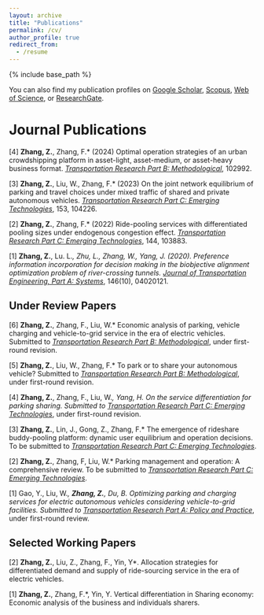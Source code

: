 ```yaml
---
layout: archive
title: "Publications"
permalink: /cv/
author_profile: true
redirect_from:
  - /resume
---
```

{% include base_path %}

You can also find my publication profiles on [Google Scholar](https://scholar.google.com/citations?user=5PQtFDIAAAAJ&hl=zh-CN&oi=ao), [Scopus](https://www-scopus-com.eproxy.lib.hku.hk/authid/detail.uri?authorId=57407113300), [Web of Science](https://www.webofscience.com/wos/author/record/LIC-6662-2024), or [ResearchGate](https://www.researchgate.net/profile/Zhuoye-Zhang).

Journal Publications
======
[4] **Zhang, Z.**, Zhang, F.* (2024) Optimal operation strategies of an urban crowdshipping platform in
asset-light, asset-medium, or asset-heavy business format. *<u>Transportation Research Part B: Methodological</u>*,
102992.

[3] **Zhang, Z.**, Liu, W., Zhang, F.* (2023) On the joint network equilibrium of parking and travel
choices under mixed traffic of shared and private autonomous vehicles. *<u>Transportation Research Part
C: Emerging Technologies</u>*, 153, 104226.

[2] **Zhang, Z.**, Zhang, F.* (2022) Ride-pooling services with differentiated pooling sizes under endogenous
congestion effect. *<u>Transportation Research Part C: Emerging Technologies</u>*, 144, 103883.

[1] **Zhang, Z.**, Lu. L.*, Zhu, L., Zhang, W., Yang, J. (2020). Preference information incorporation for
decision making in the biobjective alignment optimization problem of river-crossing tunnels. <u>Journal
of Transportation Engineering, Part A: Systems</u>*, 146(10), 04020121.


Under Review Papers
------
[6] **Zhang, Z.**, Zhang, F., Liu, W.* Economic analysis of parking, vehicle charging and vehicle-to-grid
service in the era of electric vehicles. Submitted to *<u>Transportation Research Part B: Methodological</u>*,
under first-round revision.

[5] **Zhang, Z.**, Liu, W., Zhang, F.* To park or to share your autonomous vehicle? Submitted to *<u>Transportation
Research Part B: Methodological</u>*, under first-round revision.

[4] **Zhang, Z.**, Zhang, F., Liu, W.*, Yang, H. On the service differentiation for parking sharing. Submitted
to <u>Transportation Research Part C: Emerging Technologies</u>*, under first-round revision.

[3] **Zhang, Z.**, Lin, J., Gong, Z., Zhang, F.* The emergence of rideshare buddy-pooling platform: dynamic user
equilibrium and operation decisions. To be submitted to *<u>Transportation Research Part C: Emerging
Technologies</u>*.

[2] **Zhang, Z.**, Zhang, F, Liu, W.* Parking management and operation: A comprehensive review. To be
submitted to *<u>Transportation Research Part C: Emerging Technologies</u>*.

[1] Gao, Y., Liu, W.*, **Zhang, Z.**, Du, B. Optimizing parking and charging services for electric autonomous
vehicles considering vehicle-to-grid facilities. Submitted to <u>Transportation Research Part A:
Policy and Practice</u>*, under first-round review.


Selected Working Papers
------
[2] **Zhang, Z.**, Liu, Z., Zhang, F., Yin, Y*. Allocation strategies for differentiated demand and supply
of ride-sourcing service in the era of electric vehicles. 

[1] **Zhang, Z.**, Zhang, F.*, Yin, Y. Vertical differentiation in Sharing economy: Economic analysis of the
business and individuals sharers.
